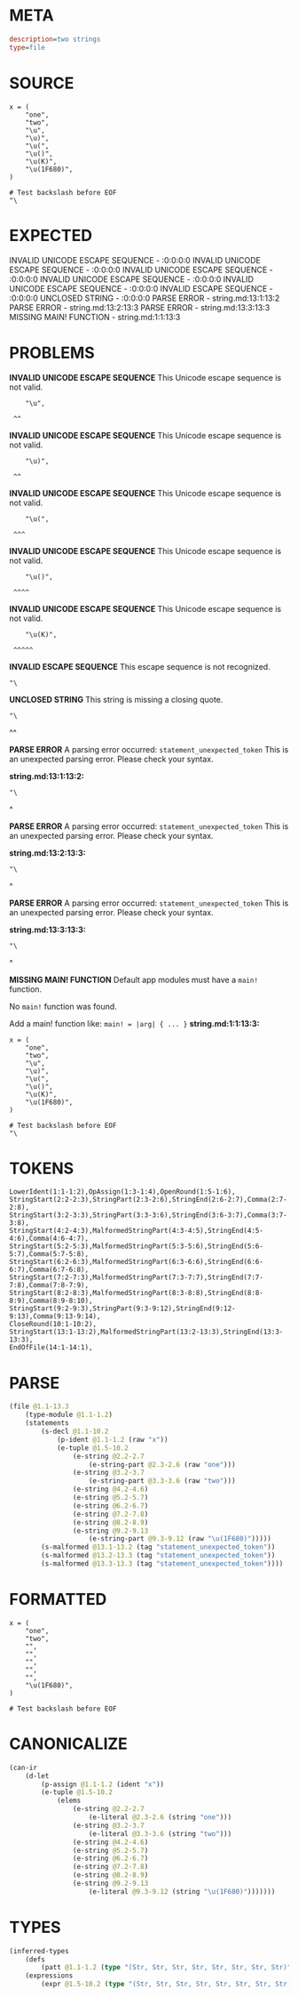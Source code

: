 # META
~~~ini
description=two strings
type=file
~~~
# SOURCE
~~~roc
x = (
	"one",
	"two",
	"\u",
	"\u)",
	"\u(",
	"\u()",
	"\u(K)",
	"\u(1F680)",
)

# Test backslash before EOF
"\
~~~
# EXPECTED
INVALID UNICODE ESCAPE SEQUENCE - :0:0:0:0
INVALID UNICODE ESCAPE SEQUENCE - :0:0:0:0
INVALID UNICODE ESCAPE SEQUENCE - :0:0:0:0
INVALID UNICODE ESCAPE SEQUENCE - :0:0:0:0
INVALID UNICODE ESCAPE SEQUENCE - :0:0:0:0
INVALID ESCAPE SEQUENCE - :0:0:0:0
UNCLOSED STRING - :0:0:0:0
PARSE ERROR - string.md:13:1:13:2
PARSE ERROR - string.md:13:2:13:3
PARSE ERROR - string.md:13:3:13:3
MISSING MAIN! FUNCTION - string.md:1:1:13:3
# PROBLEMS
**INVALID UNICODE ESCAPE SEQUENCE**
This Unicode escape sequence is not valid.

```roc
	"\u",
```
	 ^^


**INVALID UNICODE ESCAPE SEQUENCE**
This Unicode escape sequence is not valid.

```roc
	"\u)",
```
	 ^^


**INVALID UNICODE ESCAPE SEQUENCE**
This Unicode escape sequence is not valid.

```roc
	"\u(",
```
	 ^^^


**INVALID UNICODE ESCAPE SEQUENCE**
This Unicode escape sequence is not valid.

```roc
	"\u()",
```
	 ^^^^


**INVALID UNICODE ESCAPE SEQUENCE**
This Unicode escape sequence is not valid.

```roc
	"\u(K)",
```
	 ^^^^^


**INVALID ESCAPE SEQUENCE**
This escape sequence is not recognized.

```roc
"\

```


**UNCLOSED STRING**
This string is missing a closing quote.

```roc
"\
```
^^


**PARSE ERROR**
A parsing error occurred: `statement_unexpected_token`
This is an unexpected parsing error. Please check your syntax.

**string.md:13:1:13:2:**
```roc
"\
```
^


**PARSE ERROR**
A parsing error occurred: `statement_unexpected_token`
This is an unexpected parsing error. Please check your syntax.

**string.md:13:2:13:3:**
```roc
"\
```
 ^


**PARSE ERROR**
A parsing error occurred: `statement_unexpected_token`
This is an unexpected parsing error. Please check your syntax.

**string.md:13:3:13:3:**
```roc
"\
```
  ^


**MISSING MAIN! FUNCTION**
Default app modules must have a `main!` function.

No `main!` function was found.

Add a main! function like:
`main! = |arg| { ... }`
**string.md:1:1:13:3:**
```roc
x = (
	"one",
	"two",
	"\u",
	"\u)",
	"\u(",
	"\u()",
	"\u(K)",
	"\u(1F680)",
)

# Test backslash before EOF
"\
```


# TOKENS
~~~zig
LowerIdent(1:1-1:2),OpAssign(1:3-1:4),OpenRound(1:5-1:6),
StringStart(2:2-2:3),StringPart(2:3-2:6),StringEnd(2:6-2:7),Comma(2:7-2:8),
StringStart(3:2-3:3),StringPart(3:3-3:6),StringEnd(3:6-3:7),Comma(3:7-3:8),
StringStart(4:2-4:3),MalformedStringPart(4:3-4:5),StringEnd(4:5-4:6),Comma(4:6-4:7),
StringStart(5:2-5:3),MalformedStringPart(5:3-5:6),StringEnd(5:6-5:7),Comma(5:7-5:8),
StringStart(6:2-6:3),MalformedStringPart(6:3-6:6),StringEnd(6:6-6:7),Comma(6:7-6:8),
StringStart(7:2-7:3),MalformedStringPart(7:3-7:7),StringEnd(7:7-7:8),Comma(7:8-7:9),
StringStart(8:2-8:3),MalformedStringPart(8:3-8:8),StringEnd(8:8-8:9),Comma(8:9-8:10),
StringStart(9:2-9:3),StringPart(9:3-9:12),StringEnd(9:12-9:13),Comma(9:13-9:14),
CloseRound(10:1-10:2),
StringStart(13:1-13:2),MalformedStringPart(13:2-13:3),StringEnd(13:3-13:3),
EndOfFile(14:1-14:1),
~~~
# PARSE
~~~clojure
(file @1.1-13.3
	(type-module @1.1-1.2)
	(statements
		(s-decl @1.1-10.2
			(p-ident @1.1-1.2 (raw "x"))
			(e-tuple @1.5-10.2
				(e-string @2.2-2.7
					(e-string-part @2.3-2.6 (raw "one")))
				(e-string @3.2-3.7
					(e-string-part @3.3-3.6 (raw "two")))
				(e-string @4.2-4.6)
				(e-string @5.2-5.7)
				(e-string @6.2-6.7)
				(e-string @7.2-7.8)
				(e-string @8.2-8.9)
				(e-string @9.2-9.13
					(e-string-part @9.3-9.12 (raw "\u(1F680)")))))
		(s-malformed @13.1-13.2 (tag "statement_unexpected_token"))
		(s-malformed @13.2-13.3 (tag "statement_unexpected_token"))
		(s-malformed @13.3-13.3 (tag "statement_unexpected_token"))))
~~~
# FORMATTED
~~~roc
x = (
	"one",
	"two",
	"",
	"",
	"",
	"",
	"",
	"\u(1F680)",
)

# Test backslash before EOF
~~~
# CANONICALIZE
~~~clojure
(can-ir
	(d-let
		(p-assign @1.1-1.2 (ident "x"))
		(e-tuple @1.5-10.2
			(elems
				(e-string @2.2-2.7
					(e-literal @2.3-2.6 (string "one")))
				(e-string @3.2-3.7
					(e-literal @3.3-3.6 (string "two")))
				(e-string @4.2-4.6)
				(e-string @5.2-5.7)
				(e-string @6.2-6.7)
				(e-string @7.2-7.8)
				(e-string @8.2-8.9)
				(e-string @9.2-9.13
					(e-literal @9.3-9.12 (string "\u(1F680)")))))))
~~~
# TYPES
~~~clojure
(inferred-types
	(defs
		(patt @1.1-1.2 (type "(Str, Str, Str, Str, Str, Str, Str, Str)")))
	(expressions
		(expr @1.5-10.2 (type "(Str, Str, Str, Str, Str, Str, Str, Str)"))))
~~~
